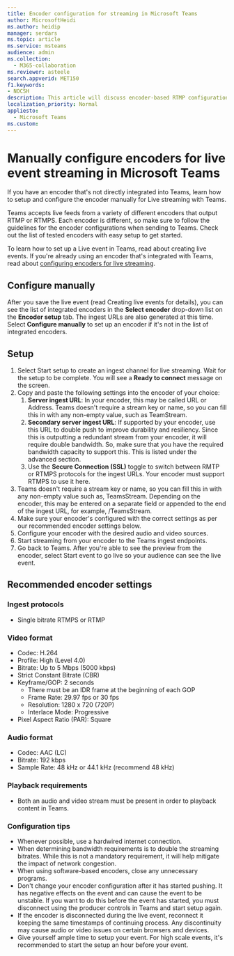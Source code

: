```yaml
---
title: Encoder configuration for streaming in Microsoft Teams
author: MicrosoftHeidi
ms.author: heidip
manager: serdars
ms.topic: article
ms.service: msteams
audience: admin
ms.collection: 
  - M365-collaboration
ms.reviewer: asteele
search.appverid: MET150
f1.keywords:
- NOCSH
description: This article will discuss encoder-based RTMP configuration for Microsoft Teams streaming events.
localization_priority: Normal
appliesto: 
  - Microsoft Teams
ms.custom:
---
```


# Manually configure encoders for live event streaming in Microsoft Teams

If you have an encoder that's not directly integrated into Teams, learn how to setup and configure the encoder manually for Live streaming with Teams.

Teams accepts live feeds from a variety of different encoders that output RTMP or RTMPS. Each encoder is different, so make sure to follow the guidelines for the encoder configurations when sending to Teams. Check out the list of tested encoders with easy setup to get started.

To learn how to set up a Live event in Teams, read about creating live events. If you're already using an encoder that's integrated with Teams, read about [configuring encoders for live streaming](teams-encoder-setup.md).

## Configure manually

After you save the live event (read Creating live events for details), you can see the list of integrated encoders in the **Select encoder** drop-down list on the **Encoder setup** tab. The ingest URLs are also generated at this time. Select **Configure manually** to set up an encoder if it's not in the list of integrated encoders.

## Setup

1. Select Start setup to create an ingest channel for live streaming. Wait for the setup to be complete. You will see a **Ready to connect** message on the screen.
1. Copy and paste the following settings into the encoder of your choice:
    1. **Server ingest URL**: In your encoder, this may be called URL or Address. Teams doesn't require a stream key or name, so you can fill this in with any non-empty value, such as TeamStream.
    2. **Secondary server ingest URL**: If supported by your encoder, use this URL to double push to improve durability and resiliency. Since this is outputting a redundant stream from your encoder, it will require double bandwidth. So, make sure that you have the required bandwidth capacity to support this. This is listed under the advanced section.
    3. Use the **Secure Connection (SSL)** toggle to switch between RMTP or RTMPS protocols for the ingest URLs. Your encoder must support RTMPS to use it here.
1. Teams doesn't require a stream key or name, so you can fill this in with any non-empty value such as, TeamsStream. Depending on the encoder, this may be entered on a separate field or appended to the end of the ingest URL, for example, /TeamsStream.
1. Make sure your encoder's configured with the correct settings as per our recommended encoder settings below.
1. Configure your encoder with the desired audio and video sources.
1. Start streaming from your encoder to the Teams ingest endpoints.
1. Go back to Teams. After you're able to see the preview from the encoder, select Start event to go live so your audience can see the live event.

## Recommended encoder settings

### Ingest protocols

- Single bitrate RTMPS or RTMP

### Video format

- Codec: H.264
- Profile: High (Level 4.0)
- Bitrate: Up to 5 Mbps (5000 kbps)
- Strict Constant Bitrate (CBR)
- Keyframe/GOP: 2 seconds
  - There must be an IDR frame at the beginning of each GOP
  - Frame Rate: 29.97 fps or 30 fps
  - Resolution: 1280 x 720 (720P)
  - Interlace Mode: Progressive
- Pixel Aspect Ratio (PAR): Square

### Audio format

- Codec: AAC (LC)
- Bitrate: 192 kbps
- Sample Rate: 48 kHz or 44.1 kHz (recommend 48 kHz)

### Playback requirements

- Both an audio and video stream must be present in order to playback content in Teams.

### Configuration tips

- Whenever possible, use a hardwired internet connection.
- When determining bandwidth requirements is to double the streaming bitrates. While this is not a mandatory requirement, it will help mitigate the impact of network congestion.
- When using software-based encoders, close any unnecessary programs.
- Don't change your encoder configuration after it has started pushing. It has negative effects on the event and can cause the event to be unstable. If you want to do this before the event has started, you must disconnect using the producer controls in Teams and start setup again.
- If the encoder is disconnected during the live event, reconnect it keeping the same timestamps of continuing process. Any discontinuity may cause audio or video issues on certain browsers and devices.
- Give yourself ample time to setup your event. For high scale events, it's recommended to start the setup an hour before your event.
